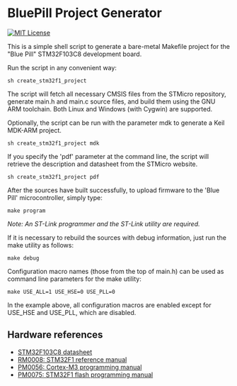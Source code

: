 # BluePill Project Generator

[![MIT License](https://img.shields.io/badge/License-MIT-green.svg)](https://choosealicense.com/licenses/mit/)

This is a simple shell script to generate a bare-metal Makefile project for the "Blue Pill" STM32F103C8 development board.

Run the script in any convenient way:

  ```console
  sh create_stm32f1_project
  ```

The script will fetch all necessary CMSIS files from the STMicro repository, generate main.h and main.c source files, and build them using the GNU ARM toolchain. Both Linux and Windows (with Cygwin) are supported.

Optionally, the script can be run with the parameter mdk to generate a Keil MDK-ARM project.

  ```console
  sh create_stm32f1_project mdk
  ```

If you specify the 'pdf' parameter at the command line, the script will retrieve the description and datasheet from the STMicro website.

  ```console
  sh create_stm32f1_project pdf
  ```

After the sources have built successfully, to upload firmware to the 'Blue Pill' microcontroller, simply type:

  ```console
  make program
  ```
  
_Note: An ST-Link programmer and the ST-Link utility are required._
                                                                 
If it is necessary to rebuild the sources with debug information, just run the make utility as follows:

  ```console
  make debug
  ```
  
Configuration macro names (those from the top of main.h) can be used as command line parameters for the make utility:

  ```console
  make USE_ALL=1 USE_HSE=0 USE_PLL=0
  ``` 
  
In the example above, all configuration macros are enabled except for USE_HSE and USE_PLL, which are disabled.

## Hardware references

* [STM32F103C8 datasheet](https://www.st.com/resource/en/datasheet/stm32f103c8.pdf)
* [RM0008: STM32F1 reference manual](https://www.st.com/resource/en/reference_manual/cd00171190.pdf)
* [PM0056: Cortex-M3 programming manual](https://www.st.com/resource/en/programming_manual/cd00228163.pdf)
* [PM0075: STM32F1 flash programming manual](https://www.st.com/resource/en/programming_manual/cd00283419.pdf)

